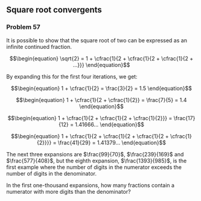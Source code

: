 ﻿## Square root convergents
### Problem 57

It is possible to show that the square root of two can be expressed as an infinite continued fraction.

$$\begin{equation} \sqrt{2} = 1 + \cfrac{1}{2 + \cfrac{1}{2 + \cfrac{1}{2 + ...}}} \end{equation}$$

By expanding this for the first four iterations, we get:

$$\begin{equation} 1 + \cfrac{1}{2} = \frac{3}{2} = 1.5 \end{equation}$$

$$\begin{equation} 1 + \cfrac{1}{2 + \cfrac{1}{2}} = \frac{7}{5} = 1.4 \end{equation}$$

$$\begin{equation} 1 + \cfrac{1}{2 + \cfrac{1}{2 + \cfrac{1}{2}}} = \frac{17}{12} = 1.41666... \end{equation}$$

$$\begin{equation} 1 + \cfrac{1}{2 + \cfrac{1}{2 + \cfrac{1}{2 + \cfrac{1}{2}}}} = \frac{41}{29} = 1.41379... \end{equation}$$

The next three expansions are $\frac{99}{70}$, $\frac{239}{169}$ and $\frac{577}{408}$, but the eighth expansion, $\frac{1393}{985}$, is the first example where the number of digits in the numerator exceeds the number of digits in the denominator.

In the first one-thousand expansions, how many fractions contain a numerator with more digits than the denominator?